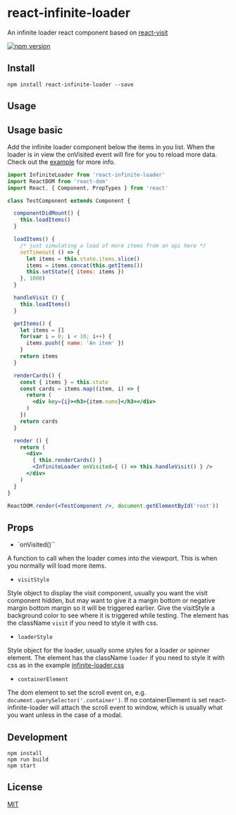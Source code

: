# react-infinite-loader

An infinite loader react component based on [react-visit](https://github.com/StevenIseki/react-visit)

[![npm version](https://badge.fury.io/js/react-infinite-loader.svg)](https://badge.fury.io/js/react-infinite-loader)

## Install

`npm install react-infinite-loader --save`

## Usage

## Usage basic

Add the infinite loader component below the items in you list. When the loader is in view the onVisited event will fire for you to reload more data. Check out the [example](https://github.com/StevenIseki/react-infinite-loader/blob/master/example) for more info.

```jsx
import InfiniteLoader from 'react-infinite-loader'
import ReactDOM from 'react-dom'
import React, { Component, PropTypes } from 'react'

class TestComponent extends Component {

  componentDidMount() {
    this.loadItems()
  }

  loadItems() {
    /* just simulating a load of more items from an api here */
    setTimeout( () => {
      let items = this.state.items.slice()
      items = items.concat(this.getItems())
      this.setState({ items: items })
    }, 1000)
  }

  handleVisit () {
    this.loadItems()
  }

  getItems() {
    let items = []
    for(var i = 0; i < 10; i++) {
      items.push({ name: 'An item' })
    }
    return items
  }

  renderCards() {
    const { items } = this.state
    const cards = items.map((item, i) => {
      return (
        <div key={i}><h3>{item.name}</h3></div>
      )
    })
    return cards
  }

  render () {
    return (
      <div>
        { this.renderCards() }
        <InfiniteLoader onVisited={ () => this.handleVisit() } />
      </div>
    )
  }
}

ReactDOM.render(<TestComponent />, document.getElementById('root'))
```

## Props

- `onVisited()``

A function to call when the loader comes into the viewport. This is when you normally will load more items.

- `visitStyle`

Style object to display the visit component, usually you want the visit component hidden, but may want to give it a margin bottom or negative margin bottom margin so it will be triggered earlier. Give the visitStyle a background color to see where it is triggered while testing. The element has the className `visit` if you need to style it with css.

- `loaderStyle`

Style object for the loader, usually some styles for a loader or spinner element. The element has the className `loader` if you need to style it with css as in the example [infinite-loader.css](https://github.com/StevenIseki/react-infinite-loader/blob/master/lib/infinite-loader.css)

- `containerElement`

The dom element to set the scroll event on, e.g. `document.querySelector('.container')`. If no containerElement is set react-infinite-loader will attach the scroll event to window, which is usually what you want unless in the case of a modal.

## Development
    npm install
    npm run build
    npm start

## License

[MIT](http://isekivacenz.mit-license.org/)
